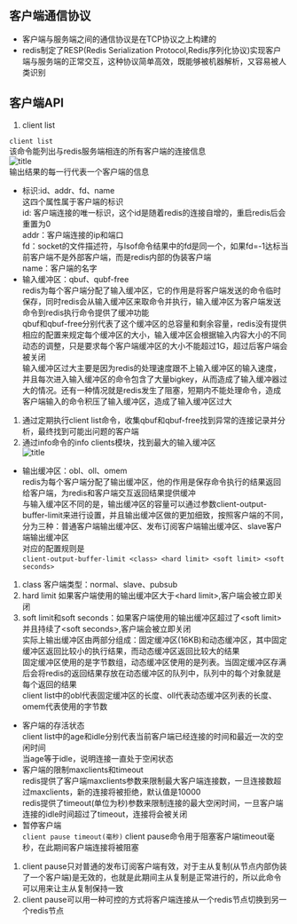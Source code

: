 ## 客户端通信协议  
+ 客户端与服务端之间的通信协议是在TCP协议之上构建的  
+ redis制定了RESP(Redis Serialization Protocol,Redis序列化协议)实现客户端与服务端的正常交互，这种协议简单高效，既能够被机器解析，又容易被人类识别  
## 客户端API  
1. client list  

`client list`  
该命令能列出与redis服务端相连的所有客户端的连接信息  
![title](https://gitee.com/liujinxi931204/image/raw/master/gitnote/2020/09/17/1600333275938-1600333275940.png)  
输出结果的每一行代表一个客户端的信息  

+ 标识:id、addr、fd、name  
这四个属性属于客户端的标识  
id: 客户端连接的唯一标识，这个id是随着redis的连接自增的，重启redis后会重置为0  
addr：客户端连接的ip和端口  
fd：socket的文件描述符，与lsof命令结果中的fd是同一个，如果fd=-1达标当前客户端不是外部客户端，而是redis内部的伪装客户端  
name：客户端的名字  
+ 输入缓冲区：qbuf、qubf-free  
redis为每个客户端分配了输入缓冲区，它的作用是将客户端发送的命令临时保存，同时redis会从输入缓冲区来取命令并执行，输入缓冲区为客户端发送命令到redis执行命令提供了缓冲功能  
qbuf和qbuf-free分别代表了这个缓冲区的总容量和剩余容量，redis没有提供相应的配置来规定每个缓冲区的大小，输入缓冲区会根据输入内容大小的不同动态的调整，只是要求每个客户端缓冲区的大小不能超过1G，超过后客户端会被关闭   
输入缓冲区过大主要是因为redis的处理速度跟不上输入缓冲区的输入速度，并且每次进入输入缓冲区的命令包含了大量bigkey，从而造成了输入缓冲器过大的情况。还有一种情况就是redis发生了阻塞，短期内不能处理命令，造成客户端输入的命令积压了输入缓冲区，造成了输入缓冲区过大  
1. 通过定期执行client list命令，收集qbuf和qbuf-free找到异常的连接记录并分析，最终找到可能出问题的客户端  
2. 通过info命令的info clients模块，找到最大的输入缓冲区  
![title](https://gitee.com/liujinxi931204/image/raw/master/gitnote/2020/09/17/1600336573553-1600336573557.png)  
+ 输出缓冲区：obl、oll、omem  
redis为每个客户端分配了输出缓冲区，他的作用是保存命令执行的结果返回给客户端，为redis和客户端交互返回结果提供缓冲  
与输入缓冲区不同的是，输出缓冲区的容量可以通过参数client-output-buffer-limit来进行设置，并且输出缓冲区做的更加细致，按照客户端的不同，分为三种：普通客户端输出缓冲区、发布订阅客户端输出缓冲区、slave客户端输出缓冲区  
对应的配置规则是  
`client-output-buffer-limit <class> <hard limit> <soft limit> <soft seconds>`  
1. class 客户端类型：normal、slave、pubsub  
2. hard limit 如果客户端使用的输出缓冲区大于\<hard limit\>,客户端会被立即关闭  
3. soft limit和soft seconds：如果客户端使用的输出缓冲区超过了\<soft limit\>并且持续了\<soft seconds\>,客户端会被立即关闭  
实际上输出缓冲区由两部分组成：固定缓冲区(16KB)和动态缓冲区，其中固定缓冲区返回比较小的执行结果，而动态缓冲区返回比较大的结果  
固定缓冲区使用的是字节数组，动态缓冲区使用的是列表。当固定缓冲区存满后会将redis的返回结果存放在动态缓冲区的队列中，队列中的每个对象就是每个返回的结果  
client list中的obl代表固定缓冲区的长度、oll代表动态缓冲区列表的长度、omem代表使用的字节数  
+ 客户端的存活状态  
client list中的age和idle分别代表当前客户端已经连接的时间和最近一次的空闲时间  
当age等于idle，说明连接一直处于空闲状态  
+ 客户端的限制maxclients和timeout  
redis提供了客户端maxclients参数来限制最大客户端连接数，一旦连接数超过maxclients，新的连接将被拒绝，默认值是10000  
redis提供了timeout(单位为秒)参数来限制连接的最大空闲时间，一旦客户端连接的idle时间超过了timeout，连接将会被关闭  
+ 暂停客户端  
`client pause timeout(毫秒)` client pause命令用于阻塞客户端timeout毫秒，在此期间客户端连接将被阻塞  
1. client pause只对普通的发布订阅客户端有效，对于主从复制(从节点内部伪装了一个客户端)是无效的，也就是此期间主从复制是正常进行的，所以此命令可以用来让主从复制保持一致  
2. client pause可以用一种可控的方式将客户端连接从一个redis节点切换到另一个redis节点  







